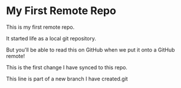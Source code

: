 # My First Remote Repo

This is my first remote repo.

It started life as a local git repository.

But you'll be able to read this on GitHub when we put it onto a GitHub remote!

This is the first change I have synced to this repo.

This line is part of a new branch I have created.git

